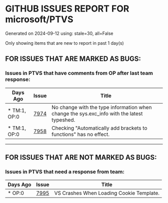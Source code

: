
# GITHUB ISSUES REPORT FOR microsoft/PTVS


Generated on 2024-09-12 using: stale=30, all=False


Only showing items that are new to report in past 1 day(s)


## FOR ISSUES THAT ARE MARKED AS BUGS:


### Issues in PTVS that have comments from OP after last team response:

| Days Ago | Issue | Title |
| --- | --- | --- |
 | \* TM:1, OP:0  |[7974](https://github.com/microsoft/PTVS/issues/7974 "No change with the type information when change the sys.exc_info with the latest typeshed. ")  |No change with the type information when change the sys.exc_info with the latest typeshed.  |
 | \* TM:1, OP:0  |[7958](https://github.com/microsoft/PTVS/issues/7958 "Checking &quot;Automatically add brackets to functions&quot; has no effect.")  |Checking "Automatically add brackets to functions" has no effect. |

---

## FOR ISSUES THAT ARE NOT MARKED AS BUGS:


### Issues in PTVS that need a response from team:

| Days Ago | Issue | Title |
| --- | --- | --- |
 | \* OP:0  |[7995](https://github.com/microsoft/PTVS/issues/7995 "VS Crashes When Loading Cookie Template.")  |VS Crashes When Loading Cookie Template. |




















